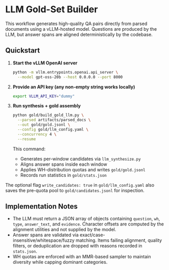 # LLM Gold-Set Builder

This workflow generates high-quality QA pairs directly from parsed documents
using a vLLM-hosted model. Questions are produced by the LLM, but answer spans
are aligned deterministically by the codebase.

## Quickstart

1. **Start the vLLM OpenAI server**

   ```bash
   python -m vllm.entrypoints.openai.api_server \
     --model gpt-oss-20b --host 0.0.0.0 --port 8000
   ```

2. **Provide an API key (any non-empty string works locally)**

   ```bash
   export VLLM_API_KEY="dummy"
   ```

3. **Run synthesis + gold assembly**

   ```bash
   python gold/build_gold_llm.py \
     --parsed artifacts/parsed_docs \
     --out gold/gold.jsonl \
     --config gold/llm_config.yaml \
     --concurrency 4 \
     --resume
   ```

   This command:
   - Generates per-window candidates via `llm_synthesize.py`
   - Aligns answer spans inside each window
   - Applies WH-distribution quotas and writes `gold/gold.jsonl`
   - Records run statistics in `gold/stats.json`

The optional flag `write_candidates: true` in `gold/llm_config.yaml` also saves
the pre-quota pool to `gold/candidates.jsonl` for inspection.

## Implementation Notes

- The LLM must return a JSON array of objects containing `question`, `wh`,
  `type`, `answer_text`, and `evidence`. Character offsets are computed by the
  alignment utilities and not supplied by the model.
- Answer spans are validated via exact/case-insensitive/whitespace/fuzzy
  matching. Items failing alignment, quality filters, or deduplication are
  dropped with reasons recorded in `stats.json`.
- WH quotas are enforced with an MMR-based sampler to maintain diversity while
  capping dominant categories.
